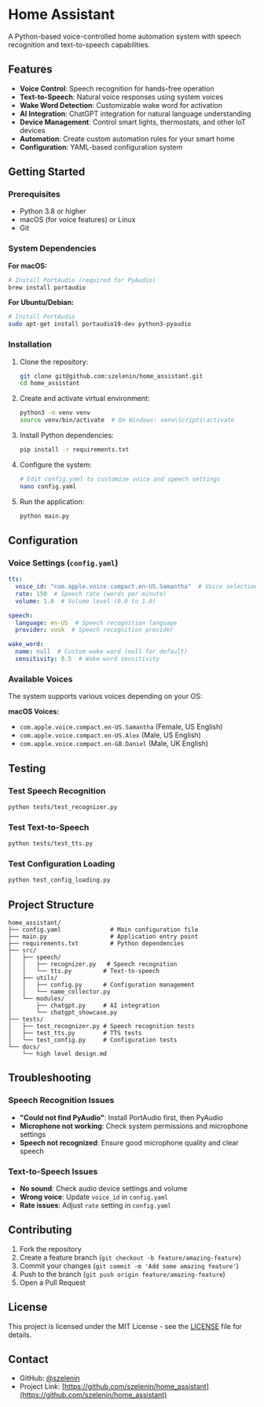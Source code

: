 # Home Assistant

A Python-based voice-controlled home automation system with speech recognition and text-to-speech capabilities.

## Features

- **Voice Control**: Speech recognition for hands-free operation
- **Text-to-Speech**: Natural voice responses using system voices
- **Wake Word Detection**: Customizable wake word for activation
- **AI Integration**: ChatGPT integration for natural language understanding
- **Device Management**: Control smart lights, thermostats, and other IoT devices
- **Automation**: Create custom automation rules for your smart home
- **Configuration**: YAML-based configuration system

## Getting Started

### Prerequisites

- Python 3.8 or higher
- macOS (for voice features) or Linux
- Git

### System Dependencies

**For macOS:**
```bash
# Install PortAudio (required for PyAudio)
brew install portaudio
```

**For Ubuntu/Debian:**
```bash
# Install PortAudio
sudo apt-get install portaudio19-dev python3-pyaudio
```

### Installation

1. Clone the repository:
   ```bash
   git clone git@github.com:szelenin/home_assistant.git
   cd home_assistant
   ```

2. Create and activate virtual environment:
   ```bash
   python3 -m venv venv
   source venv/bin/activate  # On Windows: venv\Scripts\activate
   ```

3. Install Python dependencies:
   ```bash
   pip install -r requirements.txt
   ```

4. Configure the system:
   ```bash
   # Edit config.yaml to customize voice and speech settings
   nano config.yaml
   ```

5. Run the application:
   ```bash
   python main.py
   ```

## Configuration

### Voice Settings (`config.yaml`)

```yaml
tts:
  voice_id: "com.apple.voice.compact.en-US.Samantha"  # Voice selection
  rate: 150  # Speech rate (words per minute)
  volume: 1.0  # Volume level (0.0 to 1.0)

speech:
  language: en-US  # Speech recognition language
  provider: vosk  # Speech recognition provider

wake_word:
  name: null  # Custom wake word (null for default)
  sensitivity: 0.5  # Wake word sensitivity
```

### Available Voices

The system supports various voices depending on your OS:

**macOS Voices:**
- `com.apple.voice.compact.en-US.Samantha` (Female, US English)
- `com.apple.voice.compact.en-US.Alex` (Male, US English)
- `com.apple.voice.compact.en-GB.Daniel` (Male, UK English)

## Testing

### Test Speech Recognition
```bash
python tests/test_recognizer.py
```

### Test Text-to-Speech
```bash
python tests/test_tts.py
```

### Test Configuration Loading
```bash
python test_config_loading.py
```

## Project Structure

```
home_assistant/
├── config.yaml              # Main configuration file
├── main.py                  # Application entry point
├── requirements.txt         # Python dependencies
├── src/
│   ├── speech/
│   │   ├── recognizer.py   # Speech recognition
│   │   └── tts.py         # Text-to-speech
│   ├── utils/
│   │   ├── config.py      # Configuration management
│   │   └── name_collector.py
│   └── modules/
│       ├── chatgpt.py     # AI integration
│       └── chatgpt_showcase.py
├── tests/
│   ├── test_recognizer.py # Speech recognition tests
│   ├── test_tts.py        # TTS tests
│   └── test_config.py     # Configuration tests
└── docs/
    └── high level design.md
```

## Troubleshooting

### Speech Recognition Issues
- **"Could not find PyAudio"**: Install PortAudio first, then PyAudio
- **Microphone not working**: Check system permissions and microphone settings
- **Speech not recognized**: Ensure good microphone quality and clear speech

### Text-to-Speech Issues
- **No sound**: Check audio device settings and volume
- **Wrong voice**: Update `voice_id` in `config.yaml`
- **Rate issues**: Adjust `rate` setting in `config.yaml`

## Contributing

1. Fork the repository
2. Create a feature branch (`git checkout -b feature/amazing-feature`)
3. Commit your changes (`git commit -m 'Add some amazing feature'`)
4. Push to the branch (`git push origin feature/amazing-feature`)
5. Open a Pull Request

## License

This project is licensed under the MIT License - see the [LICENSE](LICENSE) file for details.

## Contact

- GitHub: [@szelenin](https://github.com/szelenin)
- Project Link: [https://github.com/szelenin/home_assistant](https://github.com/szelenin/home_assistant) 